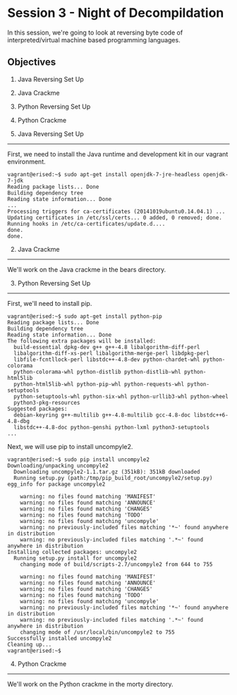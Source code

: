 Session 3 - Night of Decompildation
==========================

In this session, we're going to look at reversing byte code of
interpreted/virtual machine based programming languages.

Objectives
----------
1. Java Reversing Set Up
2. Java Crackme
3. Python Reversing Set Up
4. Python Crackme

1. Java Reversing Set Up
------------------------

First, we need to install the Java runtime and development kit in our vagrant
environment.

```console
vagrant@erised:~$ sudo apt-get install openjdk-7-jre-headless openjdk-7-jdk
Reading package lists... Done
Building dependency tree
Reading state information... Done
...
Processing triggers for ca-certificates (20141019ubuntu0.14.04.1) ...
Updating certificates in /etc/ssl/certs... 0 added, 0 removed; done.
Running hooks in /etc/ca-certificates/update.d....
done.
done.
```

2. Java Crackme
---------------

We'll work on the Java crackme in the bears directory.

3. Python Reversing Set Up
--------------------------

First, we'll need to install pip.

```console
vagrant@erised:~$ sudo apt-get install python-pip
Reading package lists... Done
Building dependency tree
Reading state information... Done
The following extra packages will be installed:
  build-essential dpkg-dev g++ g++-4.8 libalgorithm-diff-perl
  libalgorithm-diff-xs-perl libalgorithm-merge-perl libdpkg-perl
  libfile-fcntllock-perl libstdc++-4.8-dev python-chardet-whl python-colorama
  python-colorama-whl python-distlib python-distlib-whl python-html5lib
  python-html5lib-whl python-pip-whl python-requests-whl python-setuptools
  python-setuptools-whl python-six-whl python-urllib3-whl python-wheel
  python3-pkg-resources
Suggested packages:
  debian-keyring g++-multilib g++-4.8-multilib gcc-4.8-doc libstdc++6-4.8-dbg
  libstdc++-4.8-doc python-genshi python-lxml python3-setuptools
...
```

Next, we will use pip to install uncompyle2.

```console
vagrant@erised:~$ sudo pip install uncompyle2
Downloading/unpacking uncompyle2
  Downloading uncompyle2-1.1.tar.gz (351kB): 351kB downloaded
  Running setup.py (path:/tmp/pip_build_root/uncompyle2/setup.py) egg_info for package uncompyle2

    warning: no files found matching 'MANIFEST'
    warning: no files found matching 'ANNOUNCE'
    warning: no files found matching 'CHANGES'
    warning: no files found matching 'TODO'
    warning: no files found matching 'uncompyle'
    warning: no previously-included files matching '*~' found anywhere in distribution
    warning: no previously-included files matching '.*~' found anywhere in distribution
Installing collected packages: uncompyle2
  Running setup.py install for uncompyle2
    changing mode of build/scripts-2.7/uncompyle2 from 644 to 755

    warning: no files found matching 'MANIFEST'
    warning: no files found matching 'ANNOUNCE'
    warning: no files found matching 'CHANGES'
    warning: no files found matching 'TODO'
    warning: no files found matching 'uncompyle'
    warning: no previously-included files matching '*~' found anywhere in distribution
    warning: no previously-included files matching '.*~' found anywhere in distribution
    changing mode of /usr/local/bin/uncompyle2 to 755
Successfully installed uncompyle2
Cleaning up...
vagrant@erised:~$
```

4. Python Crackme
-----------------

We'll work on the Python crackme in the morty directory.

